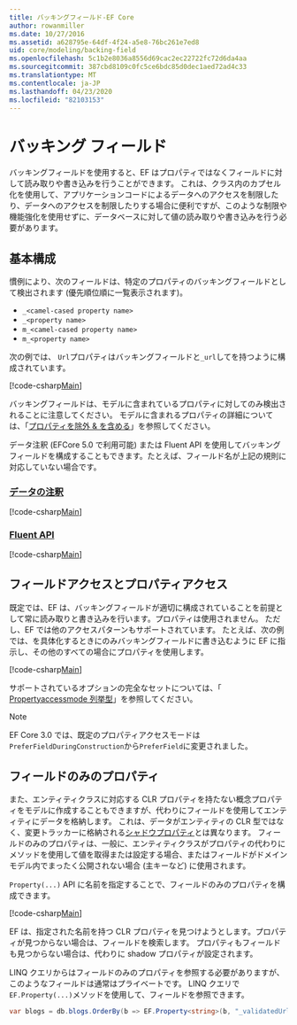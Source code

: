 ```yaml
---
title: バッキングフィールド-EF Core
author: rowanmiller
ms.date: 10/27/2016
ms.assetid: a628795e-64df-4f24-a5e8-76bc261e7ed8
uid: core/modeling/backing-field
ms.openlocfilehash: 5c1b2e8036a8556d69cac2ec22722fc72d6da4aa
ms.sourcegitcommit: 387cbd8109c0fc5ce6bdc85d0dec1aed72ad4c33
ms.translationtype: MT
ms.contentlocale: ja-JP
ms.lasthandoff: 04/23/2020
ms.locfileid: "82103153"
---
```

# <a name="backing-fields"></a>バッキング フィールド

バッキングフィールドを使用すると、EF はプロパティではなくフィールドに対して読み取りや書き込みを行うことができます。 これは、クラス内のカプセル化を使用して、アプリケーションコードによるデータへのアクセスを制限したり、データへのアクセスを制限したりする場合に便利ですが、このような制限や機能強化を使用せずに、データベースに対して値の読み取りや書き込みを行う必要があります。

## <a name="basic-configuration"></a>基本構成

慣例により、次のフィールドは、特定のプロパティのバッキングフィールドとして検出されます (優先順位順に一覧表示されます)。 

* `_<camel-cased property name>`
* `_<property name>`
* `m_<camel-cased property name>`
* `m_<property name>`

次の例では、 `Url`プロパティはバッキングフィールドと`_url`してを持つように構成されています。

[!code-csharp[Main](../../../samples/core/Modeling/Conventions/BackingField.cs#Sample)]

バッキングフィールドは、モデルに含まれているプロパティに対してのみ検出されることに注意してください。 モデルに含まれるプロパティの詳細については、「[プロパティを除外 & を含める](included-properties.md)」を参照してください。

データ注釈 (EFCore 5.0 で利用可能) または Fluent API を使用してバッキングフィールドを構成することもできます。たとえば、フィールド名が上記の規則に対応していない場合です。

### <a name="data-annotations"></a>[データの注釈](#tab/data-annotations)

[!code-csharp[Main](../../../samples/core/Modeling/DataAnnotations/BackingField.cs?name=BackingField&highlight=7)]

### <a name="fluent-api"></a>[Fluent API](#tab/fluent-api)

[!code-csharp[Main](../../../samples/core/Modeling/FluentAPI/BackingField.cs?name=BackingField&highlight=5)]

## <a name="field-and-property-access"></a>フィールドアクセスとプロパティアクセス

既定では、EF は、バッキングフィールドが適切に構成されていることを前提として常に読み取りと書き込みを行います。プロパティは使用されません。 ただし、EF では他のアクセスパターンもサポートされています。 たとえば、次の例では、を具体化するときにのみバッキングフィールドに書き込むように EF に指示し、その他のすべての場合にプロパティを使用します。

[!code-csharp[Main](../../../samples/core/Modeling/FluentAPI/BackingFieldAccessMode.cs?name=BackingFieldAccessMode&highlight=6)]

サポートされているオプションの完全なセットについては、「 [Propertyaccessmode 列挙型](https://docs.microsoft.com/dotnet/api/microsoft.entityframeworkcore.propertyaccessmode)」を参照してください。

> [!NOTE]
> EF Core 3.0 では、既定のプロパティアクセスモードは`PreferFieldDuringConstruction`から`PreferField`に変更されました。

## <a name="field-only-properties"></a>フィールドのみのプロパティ

また、エンティティクラスに対応する CLR プロパティを持たない概念プロパティをモデルに作成することもできますが、代わりにフィールドを使用してエンティティにデータを格納します。 これは、データがエンティティの CLR 型ではなく、変更トラッカーに格納される[シャドウプロパティ](shadow-properties.md)とは異なります。 フィールドのみのプロパティは、一般に、エンティティクラスがプロパティの代わりにメソッドを使用して値を取得または設定する場合、またはフィールドがドメインモデル内でまったく公開されない場合 (主キーなど) に使用されます。

`Property(...)` API に名前を指定することで、フィールドのみのプロパティを構成できます。

[!code-csharp[Main](../../../samples/core/Modeling/FluentAPI/BackingFieldNoProperty.cs#Sample)]

EF は、指定された名前を持つ CLR プロパティを見つけようとします。プロパティが見つからない場合は、フィールドを検索します。 プロパティもフィールドも見つからない場合は、代わりに shadow プロパティが設定されます。

LINQ クエリからはフィールドのみのプロパティを参照する必要がありますが、このようなフィールドは通常はプライベートです。 LINQ クエリで`EF.Property(...)`メソッドを使用して、フィールドを参照できます。

``` csharp
var blogs = db.blogs.OrderBy(b => EF.Property<string>(b, "_validatedUrl"));
```

